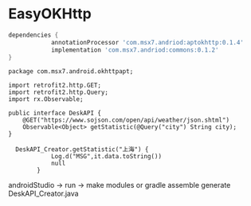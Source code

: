 # EasyOKHttp

```gradle
dependencies {
            annotationProcessor 'com.msx7.andriod:aptokhttp:0.1.4'
            implementation 'com.msx7.andriod:commons:0.1.2'
}
```

```demo
package com.msx7.android.okhttpapt;

import retrofit2.http.GET;
import retrofit2.http.Query;
import rx.Observable;

public interface DeskAPI {
    @GET("https://www.sojson.com/open/api/weather/json.shtml")
    Observable<Object> getStatistic(@Query("city") String city);
}

  DeskAPI_Creator.getStatistic("上海") {
            Log.d("MSG",it.data.toString())
            null
        }
```
androidStudio -> run -> make modules or  gradle assemble  generate DeskAPI_Creator.java
